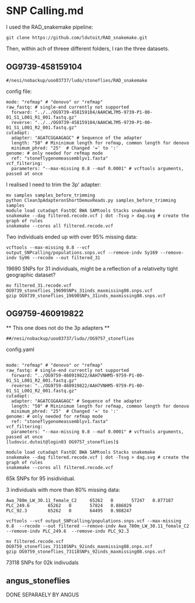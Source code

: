 # SNP Calling.md

I used the RAD_snakemake pipeline:

```
git clone https://github.com/ldutoit/RAD_snakemake.git
```

Then, within ach of threee different folders, I ran the three datasets.



## OG9739-458159104 

```
#/nesi/nobackup/uoo03737/ludo/stoneflies/RAD_snakemake
```

config file:
```
mode: "refmap" # "denovo" or "refmap"
raw_fastq: # single-end currently not supported
  forward: "../../OG9739-458159104/AAHCWL7M5-9739-P1-00-01_S1_L001_R1_001.fastq.gz"
  reverse: "../../OG9739-458159104/AAHCWL7M5-9739-P1-00-01_S1_L001_R2_001.fastq.gz"
cutadapt:
  adapter: "AGATCGGAAGAGC" # Sequence of the adapter
  length: "50" # Mininimum length for refmap, common length for denovo
  minimum_phred: "25"  # Changed '=' to ':'
genome: # only needed for refmap mode
  ref: "stoneflygenomeassemblyv1.fasta"
vcf_filtering:
  parameters: "--max-missing 0.8 --maf 0.0001" # vcftools arguments, passed at once
```

I realised I need to trim the 3p' adapter:

```
mv samples samples_before_trimming
python Clean3pAdapteronShortDemuxReads.py samples_before_trimming samples
module load cutadapt FastQC BWA SAMtools Stacks snakemake
snakemake --dag filtered.recode.vcf | dot -Tsvg > dag.svg # create the graph of rules 
snakemake --cores all filtered.recode.vcf
```

Two individuals ended up with over 95% missing data:

```
vcftools --max-missing 0.8 --vcf  output_SNPcalling/populations.snps.vcf --remove-indv Sy169 --remove-indv Sy96 --recode --out filtered_31

```
19690 SNPs for 31 individuals, might be a reflection of a relativelty tight geographic dataset?

```
mv filtered_31.recode.vcf  OG9739_stoneflies_19690SNPs_31inds_maxmissing08.snps.vcf
gzip OG9739_stoneflies_19690SNPs_31inds_maxmissing08.snps.vcf
```


## OG9759-460919822
** This one does not do the 3p adapters **
```
##/nesi/nobackup/uoo03737/ludo//OG9757_stoneflies
```
config.yaml
```

mode: "refmap" # "denovo" or "refmap"
raw_fastq: # single-end currently not supported
  forward: "../OG9759-460919822/AAH7VNHM5-9759-P1-00-01_S1_L001_R2_001.fastq.gz"
  reverse: "../OG9759-460919822/AAH7VNHM5-9759-P1-00-01_S1_L001_R2_001.fastq.gz"
cutadapt:
  adapter: "AGATCGGAAGAGC" # Sequence of the adapter
  length: "50" # Mininimum length for refmap, common length for denovo
  minimum_phred: "25"  # Changed '=' to ':'
genome: # only needed for refmap mode
  ref: "stoneflygenomeassemblyv1.fasta"
vcf_filtering:
  parameters: "--max-missing 0.8 --maf 0.0001" # vcftools arguments, passed at once
[ludovic.dutoit@login03 OG9757_stoneflies]$ 
```


```
module load cutadapt FastQC BWA SAMtools Stacks snakemake
snakemake --dag filtered.recode.vcf | dot -Tsvg > dag.svg # create the graph of rules 
snakemake --cores all filtered.recode.vcf
```
65k SNPs for 95 insidividual.

3 individuals with more than 80% missing data:

```
Awa_780m_LW_30.11_female_C2     65262   0       57247   0.877187
PLC_249.6       65262   0       57824   0.886029
PLC_92.3        65262   0       64495   0.988247
```
```
vcftools --vcf output_SNPcalling/populations.snps.vcf --max-missing 0.8  --recode --out filtered --remove-indv Awa_780m_LW_30.11_female_C2  --remove-indv PLC_249.6  --remove-indv PLC_92.3
```

```
mv filtered.recode.vcf  OG9759_stoneflies_73118SNPs_92inds_maxmissing08.snps.vcf
gzip OG9759_stoneflies_73118SNPs_92inds_maxmissing08.snps.vcf
```
73118 SNPs for 02k indivudals

## angus_stoneflies

DONE SEPARAELY BY ANGUS

